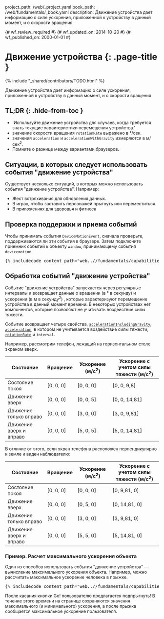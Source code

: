project_path: /web/_project.yaml
book_path: /web/fundamentals/_book.yaml
description: Движение устройства дает информацию о силе ускорения, приложенной к устройству в данный момент, и о скорости вращения

{# wf_review_required #}
{# wf_updated_on: 2014-10-20 #}
{# wf_published_on: 2000-01-01 #}

# Движение устройства {: .page-title }

{% include "_shared/contributors/TODO.html" %}



Движение устройства дает информацию о силе ускорения, приложенной к устройству в данный момент, и о скорости вращения


## TL;DR {: .hide-from-toc }
- 'Используйте движение устройства для случаев, когда требуется знать текущие характеристики перемещения устройства.'
- значение скорости вращения <code>rotationRate</code> выражено в &deg;/сек.
- значения <code>acceleration</code> и <code>accelerationWithGravity</code> измеряются в м/сек<sup>2</sup>.
- Помните о разнице между вариантами браузеров.


## Ситуации, в которых следует использовать события "движение устройства"

Существует несколько ситуаций, в которых можно использовать события "движение устройства".  Например:

<ul>
  <li>Жест встряхивания для обновления данных.</li>
  <li>В играх, чтобы заставить персонажей прыгнуть или переместиться.</li>
  <li>В приложениях для здоровья и фитнеса</li>
</ul>

## Проверка поддержки и приема событий

Чтобы принимать события `DeviceMotionEvent`, сначала проверьте, поддерживаются ли эти события
в браузере.  Затем подключите приемник событий к объекту `window`,
принимающему события `devicemotion`. 

<pre class="prettyprint">
{% includecode content_path="web..//fundamentals/capabilities/native-hardware/device-orientation/_code/jump-test.html" region_tag="devmot" lang=javascript %}
</pre>

## Обработка событий "движение устройства"

Событие "движение устройства" запускается через регулярные интервалы и возвращает данные о
вращении (в &deg; в секунду) и ускорении (в м в секунду<sup>2</sup>)
, которые характеризуют перемещение устройства в данный момент времени.  В некоторых устройствах нет компонентов, которые позволяют 
не учитывать воздействие силы тяжести.

Событие возвращает четыре свойства, 
<a href="index.html#device-frame-coordinate">`accelerationIncludingGravity`</a>, 
<a href="index.html#device-frame-coordinate">`acceleration`</a>, 
в котором не учитывается воздействие силы тяжести, 
<a href="index.html#rotation-data">`rotationRate`</a> и `interval`.

Например, рассмотрим телефон, лежащий на горизонтальном столе
экраном вверх.

<table class="mdl-data-table mdl-js-data-table">
    <thead>
    <tr>
      <th data-th="State">Состояние</th>
      <th data-th="Rotation">Вращение</th>
      <th data-th="Acceleration (m/s<sup>2</sup>)">Ускорение (м/с<sup>2</sup>)</th>
      <th data-th="Acceleration with gravity (m/s<sup>2</sup>)">Ускорение с учетом силы тяжести (м/с<sup>2</sup>)</th>
    </tr>
  </thead>
  <tbody>
    <tr>
      <td data-th="State">Состояние покоя</td>
      <td data-th="Rotation">[0, 0, 0]</td>
      <td data-th="Acceleration">[0, 0, 0]</td>
      <td data-th="Acceleration with gravity">[0, 0, 9,8]</td>
    </tr>
    <tr>
      <td data-th="State">Движение вверх</td>
      <td data-th="Rotation">[0, 0, 0]</td>
      <td data-th="Acceleration">[0, 0, 5]</td>
      <td data-th="Acceleration with gravity">[0, 0, 14,81]</td>
    </tr>
    <tr>
      <td data-th="State">Движение только вправо</td>
      <td data-th="Rotation">[0, 0, 0]</td>
      <td data-th="Acceleration">[3, 0, 0]</td>
      <td data-th="Acceleration with gravity">[3, 0, 9,81]</td>
    </tr>
    <tr>
      <td data-th="State">Движение вверх и вправо</td>
      <td data-th="Rotation">[0, 0, 0]</td>
      <td data-th="Acceleration">[5, 0, 5]</td>
      <td data-th="Acceleration with gravity">[5, 0, 14,81]</td>
    </tr>
  </tbody>
</table>

В отличие от этого, если экран телефона расположен перпендикулярно к земле
и виден наблюдателю:

<table class="mdl-data-table mdl-js-data-table">
    <thead>
    <tr>
      <th data-th="State">Состояние</th>
      <th data-th="Rotation">Вращение</th>
      <th data-th="Acceleration (m/s<sup>2</sup>)">Ускорение (м/с<sup>2</sup>)</th>
      <th data-th="Acceleration with gravity (m/s<sup>2</sup>)">Ускорение с учетом силы тяжести (м/с<sup>2</sup>)</th>
    </tr>
  </thead>
  <tbody>
    <tr>
      <td data-th="State">Состояние покоя</td>
      <td data-th="Rotation">[0, 0, 0]</td>
      <td data-th="Acceleration">[0, 0, 0]</td>
      <td data-th="Acceleration with gravity">[0, 9,81, 0]</td>
    </tr>
    <tr>
      <td data-th="State">Движение вверх</td>
      <td data-th="Rotation">[0, 0, 0]</td>
      <td data-th="Acceleration">[0, 5, 0]</td>
      <td data-th="Acceleration with gravity">[0, 14,81, 0]</td>
    </tr>
    <tr>
      <td data-th="State">Движение только вправо</td>
      <td data-th="Rotation">[0, 0, 0]</td>
      <td data-th="Acceleration">[3, 0, 0]</td>
      <td data-th="Acceleration with gravity">[3, 9,81, 0]</td>
    </tr>
    <tr>
      <td data-th="State">Движение вверх и вправо</td>
      <td data-th="Rotation">[0, 0, 0]</td>
      <td data-th="Acceleration">[5, 5, 0]</td>
      <td data-th="Acceleration with gravity">[5, 14,81, 0]</td>
    </tr>
  </tbody>
</table>

### Пример. Расчет максимального ускорения объекта

Один из способов использовать события "движение устройства" — вычисление максимального
ускорения объекта.  Например, можно рассчитать максимальное ускорение
человека в прыжке.

<pre class="prettyprint">
{% includecode content_path="web..//fundamentals/capabilities/native-hardware/device-orientation/_code/jump-test.html" region_tag="devmothand" lang=javascript %}
</pre>

После касания кнопки Go! пользователю предлагается подпрыгнуть!  В течение этого времени
на странице сохраняются значения максимального (и минимального) ускорения, а после прыжка
 сообщается максимальное ускорение пользователя.

